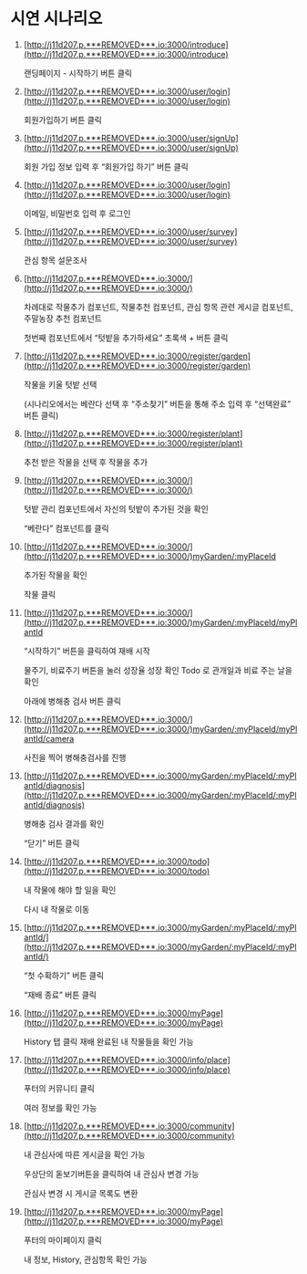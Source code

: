 # 시연 시나리오

1. [http://j11d207.p.***REMOVED***.io:3000/introduce](http://j11d207.p.***REMOVED***.io:3000/introduce)

   랜딩페이지 - 시작하기 버튼 클릭

2. [http://j11d207.p.***REMOVED***.io:3000/user/login](http://j11d207.p.***REMOVED***.io:3000/user/login)

   회원가입하기 버튼 클릭

3. [http://j11d207.p.***REMOVED***.io:3000/user/signUp](http://j11d207.p.***REMOVED***.io:3000/user/signUp)

   회원 가입 정보 입력 후 “회원가입 하기” 버튼 클릭

4. [http://j11d207.p.***REMOVED***.io:3000/user/login](http://j11d207.p.***REMOVED***.io:3000/user/login)

   이메일, 비밀번호 입력 후 로그인

5. [http://j11d207.p.***REMOVED***.io:3000/user/survey](http://j11d207.p.***REMOVED***.io:3000/user/survey)

   관심 항목 설문조사

6. [http://j11d207.p.***REMOVED***.io:3000/](http://j11d207.p.***REMOVED***.io:3000/)

   차례대로 작물추가 컴포넌트, 작물추천 컴포넌트, 관심 항목 관련 게시글 컴포넌트, 주말농장 추천 컴포넌트

   첫번째 컴포넌트에서 “텃밭을 추가하세요” 초록색 + 버튼 클릭

7. [http://j11d207.p.***REMOVED***.io:3000/register/garden](http://j11d207.p.***REMOVED***.io:3000/register/garden)

   작물을 키울 텃밭 선택

   (시나리오에서는 베란다 선택 후 “주소찾기” 버튼을 통해 주소 입력 후 “선택완료” 버튼 클릭)

8. [http://j11d207.p.***REMOVED***.io:3000/register/plant](http://j11d207.p.***REMOVED***.io:3000/register/plant)

   추천 받은 작물을 선택 후 작물을 추가

9. [http://j11d207.p.***REMOVED***.io:3000/](http://j11d207.p.***REMOVED***.io:3000/)

   텃밭 관리 컴포넌트에서 자신의 텃밭이 추가된 것을 확인

   “베란다” 컴포넌트를 클릭

10. [http://j11d207.p.***REMOVED***.io:3000/](http://j11d207.p.***REMOVED***.io:3000/)myGarden/:myPlaceId

    추가된 작물을 확인

    작물 클릭

11. [http://j11d207.p.***REMOVED***.io:3000/](http://j11d207.p.***REMOVED***.io:3000/)myGarden/:myPlaceId/myPlantId

    “시작하기” 버튼을 클릭하여 재배 시작

    물주기, 비료주기 버튼을 눌러 성장율 성장 확인
    Todo 로 관개일과 비료 주는 날을 확인

    아래에 병해충 검사 버튼 클릭

12. [http://j11d207.p.***REMOVED***.io:3000/](http://j11d207.p.***REMOVED***.io:3000/)myGarden/:myPlaceId/myPlantId/camera

    사진을 찍어 병해충검사를 진행

13. [http://j11d207.p.***REMOVED***.io:3000/myGarden/:myPlaceId/:myPlantId/diagnosis](http://j11d207.p.***REMOVED***.io:3000/myGarden/:myPlaceId/:myPlantId/diagnosis)

    병해충 검사 결과를 확인

    “닫기” 버튼 클릭

14. [http://j11d207.p.***REMOVED***.io:3000/todo](http://j11d207.p.***REMOVED***.io:3000/todo)

    내 작물에 해야 할 일을 확인

    다시 내 작물로 이동

15. [http://j11d207.p.***REMOVED***.io:3000/myGarden/:myPlaceId/:myPlantId/](http://j11d207.p.***REMOVED***.io:3000/myGarden/:myPlaceId/:myPlantId/)

    “첫 수확하기” 버튼 클릭

    “재배 종료” 버튼 클릭

16. [http://j11d207.p.***REMOVED***.io:3000/myPage](http://j11d207.p.***REMOVED***.io:3000/myPage)

    History 탭 클릭
    재배 완료된 내 작물들을 확인 가능

17. [http://j11d207.p.***REMOVED***.io:3000/info/place](http://j11d207.p.***REMOVED***.io:3000/info/place)

    푸터의 커뮤니티 클릭

    여러 정보를 확인 가능

18. [http://j11d207.p.***REMOVED***.io:3000/community](http://j11d207.p.***REMOVED***.io:3000/community)

    내 관심사에 따른 게시글을 확인 가능

    우상단의 돋보기버튼을 클릭하여 내 관심사 변경 가능

    관심사 변경 시 게시글 목록도 변환

19. [http://j11d207.p.***REMOVED***.io:3000/myPage](http://j11d207.p.***REMOVED***.io:3000/myPage)

    푸터의 마이페이지 클릭

    내 정보, History, 관심항목 확인 가능
